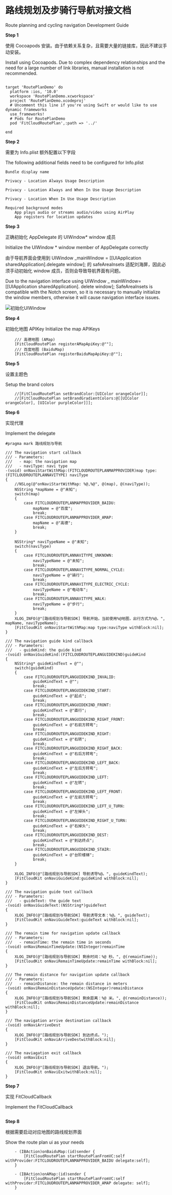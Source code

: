 # 路线规划及步骑行导航对接文档

Route planning and cycling navigation Development Guide

**Step 1**

使用 Cocoapods 安装。由于依赖关系复杂，且需要大量的链接库，因此不建议手动安装。

Install using Cocoapods. Due to complex dependency relationships and the need for a large number of link libraries, manual installation is not recommended.

```objc

target 'RoutePlanDemo' do
  platform :ios, '10.0'
  workspace 'RoutePlanDemo.xcworkspace'
  project 'RoutePlanDemo.xcodeproj'
  # Uncomment this line if you're using Swift or would like to use dynamic frameworks
  use_frameworks!
  # Pods for RoutePlanDemo
  pod 'FitCloudRoutePlan',:path => '../'

end

```

**Step 2**

需要为 Info.plist 额外配置以下字段

The following additional fields need to be configured for Info.plist

```
Bundle display name
```

```
Privacy - Location Always Usage Description
```

```
Privacy - Location Always and When In Use Usage Description
```

```
Privacy - Location When In Use Usage Description
```

```
Required background modes
    App plays audio or streams audio/video using AirPlay
    App registers for location updates
```

**Step 3**

正确初始化 AppDelegate 的 UIWindow\* window 成员

Initialize the UIWindow \* window member of AppDelegate correctly

由于导航界面会使用到 UIWindow \_mainWindow = [[UIApplication sharedApplication].delegate window]; 的 safeAreaInsets 适配刘海屏，因此必须手动初始化 window 成员，否则会导致导航界面有问题。

Due to the navigation interface using UIWindow \_ mainWindow=[[UIApplication sharedApplication]. delete window]; SafeAreaInsets is compatible with the Notch screen, so it is necessary to manually initialize the window members, otherwise it will cause navigation interface issues.

![初始化UIWindow](media/window_init.png)

**Step 4**

初始化地图 APIKey
Initialize the map APIKeys

```
    /// 高德地图 (AMap)
    [FitCloudRoutePlan registerAMapApiKey:@""];
    /// 百度地图 (BaiduMap)
    [FitCloudRoutePlan registerBaiduMapApiKey:@""];
```

**Step 5**

设置主题色

Setup the brand colors

```
    //[FitCloudRoutePlan setBrandColor:[UIColor orangeColor]];
    //[FitCloudRoutePlan setBrandGradientColors:@[[UIColor orangeColor], [UIColor purpleColor]]];
```

**Step 6**

实现代理

Implement the delegate

```
#pragma mark 路线规划与导航

/// The navigation start callback
/// - Parameters:
///   - map: the navigation map
///   - naviType: navi type
-(void) onNaviStartWithMap:(FITCLOUDROUTEPLANMAPPROVIDER)map type:(FITCLOUDROUTEPLANNAVITYPE) naviType
{
    //NSLog(@"onNaviStartWithMap: %@,%@", @(map), @(naviType));
    NSString *mapName = @"未知";
    switch(map)
    {
        case FITCLOUDROUTEPLANMAPPROVIDER_BAIDU:
            mapName = @"百度";
            break;
        case FITCLOUDROUTEPLANMAPPROVIDER_AMAP:
            mapName = @"高德";
            break;
    }

    NSString* naviTypeName = @"未知";
    switch(naviType)
    {
        case FITCLOUDROUTEPLANNAVITYPE_UNKNOWN:
            naviTypeName = @"未知";
            break;
        case FITCLOUDROUTEPLANNAVITYPE_NORMAL_CYCLE:
            naviTypeName = @"骑行";
            break;
        case FITCLOUDROUTEPLANNAVITYPE_ELECTRIC_CYCLE:
            naviTypeName = @"电动车";
            break;
        case FITCLOUDROUTEPLANNAVITYPE_WALK:
            naviTypeName = @"步行";
            break;
    }
    XLOG_INFO(@"[路线规划与导航SDK] 导航开始，当前使用%@地图，出行方式为%@。", mapName, naviTypeName);
    [FitCloudKit onNaviStartWithMap:map type:naviType withBlock:nil];
}

/// The navigation guide kind callback
/// - Parameters:
///   - guideKind: the guide kind
-(void) onNaviGuideKind:(FITCLOUDROUTEPLANGUIDEKIND)guideKind
{
    NSString* guideKindText = @"";
    switch(guideKind)
    {
        case FITCLOUDROUTEPLANGUIDEKIND_INVALID:
            guideKindText = @"";
            break;
        case FITCLOUDROUTEPLANGUIDEKIND_START:
            guideKindText = @"起点";
            break;
        case FITCLOUDROUTEPLANGUIDEKIND_FRONT:
            guideKindText = @"直行";
            break;
        case FITCLOUDROUTEPLANGUIDEKIND_RIGHT_FRONT:
            guideKindText = @"右前方转弯";
            break;
        case FITCLOUDROUTEPLANGUIDEKIND_RIGHT:
            guideKindText = @"右转";
            break;
        case FITCLOUDROUTEPLANGUIDEKIND_RIGHT_BACK:
            guideKindText = @"右后方转弯";
            break;
        case FITCLOUDROUTEPLANGUIDEKIND_LEFT_BACK:
            guideKindText = @"左后方转弯";
            break;
        case FITCLOUDROUTEPLANGUIDEKIND_LEFT:
            guideKindText = @"左转";
            break;
        case FITCLOUDROUTEPLANGUIDEKIND_LEFT_FRONT:
            guideKindText = @"左前方转弯";
            break;
        case FITCLOUDROUTEPLANGUIDEKIND_LEFT_U_TURN:
            guideKindText = @"左掉头";
            break;
        case FITCLOUDROUTEPLANGUIDEKIND_RIGHT_U_TURN:
            guideKindText = @"右掉头";
            break;
        case FITCLOUDROUTEPLANGUIDEKIND_DEST:
            guideKindText = @"到达终点";
            break;
        case FITCLOUDROUTEPLANGUIDEKIND_STAIR:
            guideKindText = @"台阶楼梯";
            break;
    }

    XLOG_INFO(@"[路线规划与导航SDK] 导航诱导%@。", guideKindText);
    [FitCloudKit onNaviGuideKind:guideKind withBlock:nil];
}

/// The navigation guide text callback
/// - Parameters:
///   - guideText: the guide text
-(void) onNaviGuideText:(NSString*)guideText
{
    XLOG_INFO(@"[路线规划与导航SDK] 导航诱导文本：%@。", guideText);
    [FitCloudKit onNaviGuideText:guideText withBlock:nil];
}

/// The remain time for navigation update callback
/// - Parameters:
///   - remainTime: the remain time in seconds
-(void) onNaviRemainTimeUpdate:(NSInteger)remainTime
{
    XLOG_INFO(@"[路线规划与导航SDK] 剩余时间：%@ 秒。", @(remainTime));
    [FitCloudKit onNaviRemainTimeUpdate:remainTime withBlock:nil];
}

/// The remain distance for navigation update callback
/// - Parameters:
///   - remainDistance: the remain distance in meters
-(void) onNaviRemainDistanceUpdate:(NSInteger)remainDistance
{
    XLOG_INFO(@"[路线规划与导航SDK] 剩余距离：%@ 米。", @(remainDistance));
    [FitCloudKit onNaviRemainDistanceUpdate:remainDistance withBlock:nil];
}

/// The navigation arrive destination callback
-(void) onNaviArriveDest
{
    XLOG_INFO(@"[路线规划与导航SDK] 到达终点。");
    [FitCloudKit onNaviArriveDestwithBlock:nil];
}

/// The naviagation exit callback
-(void) onNaviExit
{
    XLOG_INFO(@"[路线规划与导航SDK] 退出导航。");
    [FitCloudKit onNaviExitwithBlock:nil];
}
```

**Step 7**

实现 FitCloudCallback

Implement the FitCloudCallback

```

```

**Step 8**

根据需要启动对应地图的路线规划界面

Show the route plan ui as your needs

```
    - (IBAction)onBaiduMap:(id)sender {
        [FitCloudRoutePlan startRoutePlanFromVC:self withProvider:FITCLOUDROUTEPLANMAPPROVIDER_BAIDU delegate:self];
    }

    - (IBAction)onAMap:(id)sender {
        [FitCloudRoutePlan startRoutePlanFromVC:self withProvider:FITCLOUDROUTEPLANMAPPROVIDER_AMAP delegate: self];
    }
```
